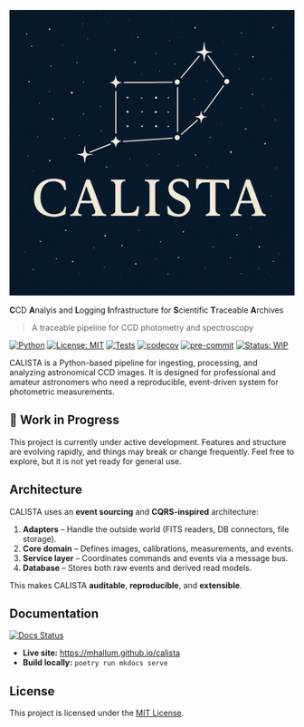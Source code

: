 ![logo](docs/images/logo.png)

**C**CD **A**nalyis and **L**ogging **I**nfrastructure for **S**cientific **T**raceable **A**rchives

> A traceable pipeline for CCD photometry and spectroscopy

[![Python](https://img.shields.io/badge/python-3.13-blue)](https://www.python.org/downloads/)
[![License: MIT](https://img.shields.io/badge/license-MIT-green.svg)](LICENSE)
[![Tests](https://github.com/mhallum/calista/actions/workflows/tests.yml/badge.svg)](https://github.com/mhallum/calista/actions)
[![codecov](https://codecov.io/gh/mhallum/calista/branch/main/graph/badge.svg)](https://codecov.io/gh/mhallum/calista)
[![pre-commit](https://img.shields.io/badge/pre--commit-enabled-brightgreen)](https://pre-commit.com/)
[![Status: WIP](https://img.shields.io/badge/status-WIP-yellow)](#)

CALISTA is a Python-based pipeline for ingesting, processing, and analyzing astronomical CCD images.
It is designed for professional and amateur astronomers who need a reproducible, event-driven system for photometric measurements.

## 🚧 Work in Progress

This project is currently under active development. Features and structure are evolving rapidly, and things may break or change frequently.
Feel free to explore, but it is not yet ready for general use.

## Architecture

CALISTA uses an **event sourcing** and **CQRS-inspired** architecture:

1. **Adapters** – Handle the outside world (FITS readers, DB connectors, file storage).
2. **Core domain** – Defines images, calibrations, measurements, and events.
3. **Service layer** – Coordinates commands and events via a message bus.
4. **Database** – Stores both raw events and derived read models.

This makes CALISTA **auditable**, **reproducible**, and **extensible**.

## Documentation

[![Docs Status](https://github.com/mhallum/calista/actions/workflows/docs.yml/badge.svg)](https://github.com/mhallum/calista/actions/workflows/docs.yml)

- **Live site:** https://mhallum.github.io/calista
- **Build locally:** `poetry run mkdocs serve`

## License

This project is licensed under the [MIT License](LICENSE).
